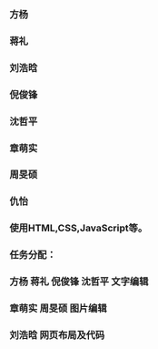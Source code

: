 ### 方杨
### 蒋礼
### 刘浩晗
### 倪俊锋
### 沈哲平
### 章萌实
### 周旻硕
### 仇怡

### 使用HTML,CSS,JavaScript等。

### 任务分配：
### 方杨 蒋礼 倪俊锋 沈哲平  文字编辑
### 章萌实 周旻硕  图片编辑
### 刘浩晗  网页布局及代码

